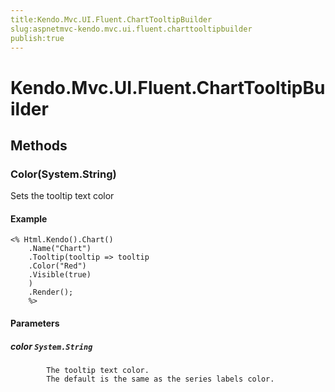 ```yaml
---
title:Kendo.Mvc.UI.Fluent.ChartTooltipBuilder
slug:aspnetmvc-kendo.mvc.ui.fluent.charttooltipbuilder
publish:true
---
```


# Kendo.Mvc.UI.Fluent.ChartTooltipBuilder

## Methods

### Color(System.String)
Sets the tooltip text color

#### Example
    <% Html.Kendo().Chart()
        .Name("Chart")
        .Tooltip(tooltip => tooltip
        .Color("Red")
        .Visible(true)
        )
        .Render();
        %>

#### Parameters

##### color `System.String`

            The tooltip text color.
            The default is the same as the series labels color.
            
